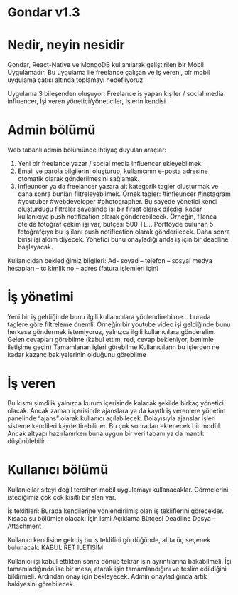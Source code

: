 # Gondar v1.3

# Nedir, neyin nesidir
Gondar, React-Native ve MongoDB kullanılarak geliştirilen bir Mobil Uygulamadır.
Bu uygulama ile freelance çalışan ve iş vereni, bir mobil uygulama çatısı altında toplamayı hedefliyoruz.

Uygulama 3 bileşenden oluşuyor;
  Freelance iş yapan kişiler / social media influencer,
  İşi veren yönetici/yöneticiler,
  İşlerin kendisi

# Admin bölümü
Web tabanlı admin bölümünde ihtiyaç duyulan araçlar:
  1.  Yeni bir freelance yazar / social media influencer ekleyebilmek. 
  2.  Email ve parola bilgilerini oluşturup, kullanıcının e-posta adresine otomatik olarak gönderilmesini sağlamak.
  3.  Infleuncer ya da freelancer yazara ait kategorik tagler oluşturmak ve daha sonra bunları filtreleyebilmek. Örnek tagler:
      #infleuncer #instagram #youtuber #webdeveloper #photographer. Bu sayede yönetici kendi oluşturduğu filtreler sayesinde işi bir
      fırsat olarak dilediği kadar kullanıcıya push notification olarak gönderebilecek. Örneğin, filanca otelde fotoğraf çekim işi var,
      bütçesi 500 TL…  Portföyde bulunan 5 fotoğrafçıya bu iş ilanı push notification olarak gönderilecek. Daha sonra birisi işi aldım
      diyecek. Yönetici bunu onayladığı anda iş için bir deadline başlayacak.

Kullanıcıdan beklediğimiz bilgileri:
Ad- soyad – telefon – sosyal medya hesapları – tc kimlik no – adres (fatura işlemleri için)

# İş yönetimi

Yeni bir iş geldiğinde bunu ilgili kullanıcılara yönlendirebilme… burada taglere göre filtreleme önemli. Örneğin bir youtube video işi geldiğinde bunu herkese göndermek istemiyoruz, yalnızca ilgili kullanıcılara gönderelim.
Gelen cevapları görebilme (kabul ettim, red, cevap bekleniyor, benimle iletişime geçin)
Tamamlanan işleri görebilme
Kullanıcıların bu işlerden ne kadar kazanç bakiyelerinin olduğunu görebilme

# İş veren
Bu kısmı şimdilik yalnızca kurum içerisinde kalacak şekilde birkaç yönetici olacak. Ancak zaman içerisinde ajanslara ya da kayıtlı iş verenlere yönetim panelinde “ajans” olarak kullanıcı açılabilecek. Dolayısıyla ajanslar işleri sisteme kendileri kaydettirebilirler. Bu çok sonradan eklenecek bir modül. Ancak altyapı hazırlanırken buna uygun bir veri tabanı ya da mantık düşünülebilir.

# Kullanıcı bölümü

Kullanıcılar siteyi değil tercihen mobil uygulamayı kullanacaklar. Görmelerini istediğimiz çok çok kısıtlı bir alan var.

İş teklifleri: Burada kendilerine yönlendirilmiş olan iş tekliflerini görecekler. Kısaca şu bölümler olacak:
  İşin ismi
  Açıklama
  Bütçesi
  Deadline
  Dosya – Attachment

Kullanıcı kendisine gelmiş bu iş teklifini gördüğünde, altta üç seçenek bulunacak:
  KABUL
  RET
  İLETİŞİM

Kullanıcı işi kabul ettikten sonra dönüp tekrar işin ayrıntılarına bakabilmeli. İşi tamamladığında ise bir mesaj atarak işin tamamlandığını ve teslim edildiğini bildirmeli. Ardından onay için bekleyecek. Admin onayladığında artık bakiyesini görebilecek.

